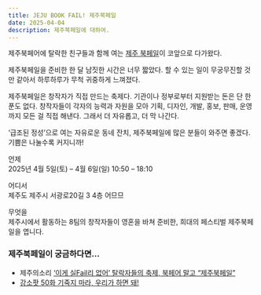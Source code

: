 ```yaml
---
title: JEJU BOOK FAIL! 제주북페일
date: 2025-04-04
description: 제주북페일에 대하여.
---
```


제주북페어에 탈락한 친구들과 함께 여는 [제주 북페일](https://jejubookfail.com/)이 코앞으로 다가왔다.

제주북페일을 준비한 한 달 남짓한 시간은 너무 짧았다. 할 수 있는 일이 무궁무진할 것만 같아서 하루하루가 무척 귀중하게 느껴졌다.

제주북페일은 창작자가 직접 만드는 축제다. 기관이나 정부로부터 지원받는 돈은 단 한 푼도 없다. 창작자들이 각자의 능력과 자원을 모아 기획, 디자인, 개발, 홍보, 판매, 운영까지 모든 걸 직접 해낸다. 그래서 더 자유롭고, 더 막 나간다.

‘급조된 정성’으로 여는 자유로운 동네 잔치, 제주북페일에 많은 분들이 와주면 좋겠다. 기쁨은 나눌수록 커지니까!

언제  
2025년 4월 5일(토) – 4월 6일(일) 10:50 – 18:10

어디서  
제주도 제주시 서광로20길 3 4층 어므므

무엇을  
제주시에서 활동하는 8팀의 창작자들이 영혼을 바쳐 준비한, 희대의 페스티벌 제주북페일을 엽니다.

### 제주북페일이 궁금하다면…
- 제주의소리 [‘이게 실Fail리 없어’ 탈락자들의 축제, 북페어 말고 “제주북페일”](https://www.jejusori.net/news/articleView.html?idxno=435186#reply)
- [강소팟 50화 기죽지 마라, 우리가 하면 돼!](https://jagunbae.com/ep-50/)